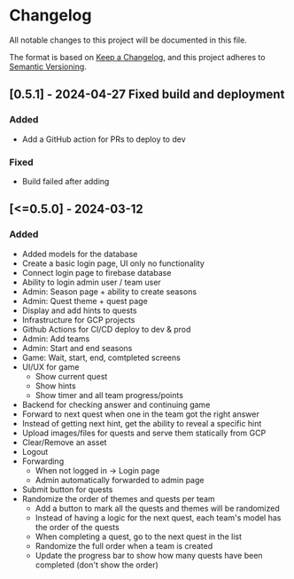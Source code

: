 # Changelog

All notable changes to this project will be documented in this file.

The format is based on [Keep a Changelog](https://keepachangelog.com/en/1.0.0/),
and this project adheres to [Semantic Versioning](https://semver.org/spec/v2.0.0.html).

## [0.5.1] - 2024-04-27 Fixed build and deployment

### Added

- Add a GitHub action for PRs to deploy to dev

### Fixed

- Build failed after adding

## [<=0.5.0] - 2024-03-12

### Added

- Added models for the database
- Create a basic login page, UI only no functionality
- Connect login page to firebase database
- Ability to login admin user / team user
- Admin: Season page + ability to create seasons
- Admin: Quest theme + quest page
- Display and add hints to quests
- Infrastructure for GCP projects
- Github Actions for CI/CD deploy to dev & prod
- Admin: Add teams
- Admin: Start and end seasons
- Game: Wait, start, end, comtpleted screens
- UI/UX for game
  - Show current quest
  - Show hints
  - Show timer and all team progress/points
- Backend for checking answer and continuing game
- Forward to next quest when one in the team got the right answer
- Instead of getting next hint, get the ability to reveal a specific hint
- Upload images/files for quests and serve them statically from GCP
- Clear/Remove an asset
- Logout
- Forwarding
  - When not logged in -> Login page
  - Admin automatically forwarded to admin page
- Submit button for quests
- Randomize the order of themes and quests per team
  - Add a button to mark all the quests and themes will be randomized
  - Instead of having a logic for the next quest, each team's model has the order of the quests
  - When completing a quest, go to the next quest in the list
  - Randomize the full order when a team is created
  - Update the progress bar to show how many quests have been completed (don't show the order)
